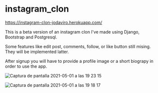# instagram_clon

https://instagram-clon-jodaviro.herokuapp.com/

This is a beta version of an instagram clon I've made using Django, Bootstrap and Postgresql.

Some features like edit post, comments, follow, or like button still mising. They will be implemented latter. 

After signup you will have to provide a profile image or a short biograpy in order to use the app.


![Captura de pantalla 2021-05-01 a las 19 23 15](https://user-images.githubusercontent.com/31089339/116790477-a096ba80-aab4-11eb-9eed-3ad4197b70e9.png)

![Captura de pantalla 2021-05-01 a las 19 18 17](https://user-images.githubusercontent.com/31089339/116790486-abe9e600-aab4-11eb-876d-1fa2ebb0d662.png)
